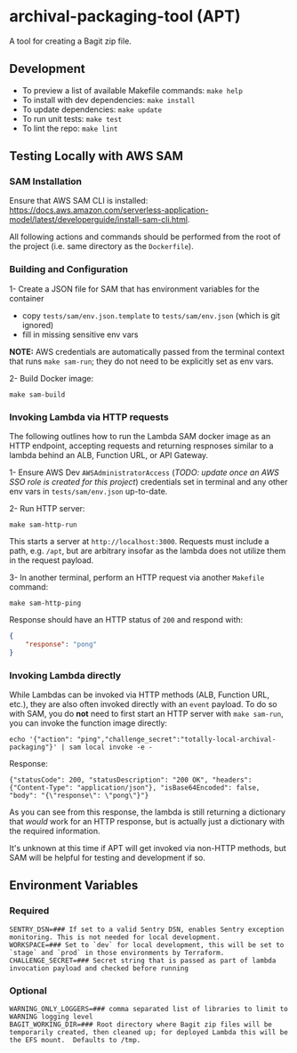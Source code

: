 # archival-packaging-tool (APT)

A tool for creating a Bagit zip file.

## Development

- To preview a list of available Makefile commands: `make help`
- To install with dev dependencies: `make install`
- To update dependencies: `make update`
- To run unit tests: `make test`
- To lint the repo: `make lint`

## Testing Locally with AWS SAM

### SAM Installation

Ensure that AWS SAM CLI is installed: https://docs.aws.amazon.com/serverless-application-model/latest/developerguide/install-sam-cli.html.

All following actions and commands should be performed from the root of the project (i.e. same directory as the `Dockerfile`).

### Building and Configuration

1- Create a JSON file for SAM that has environment variables for the container 

- copy `tests/sam/env.json.template` to `tests/sam/env.json` (which is git ignored)
- fill in missing sensitive env vars

**NOTE:** AWS credentials are automatically passed from the terminal context that runs `make sam-run`; they do not need to be explicitly set as env vars.

2- Build Docker image:
```shell
make sam-build
```

### Invoking Lambda via HTTP requests

The following outlines how to run the Lambda SAM docker image as an HTTP endpoint, accepting requests and returning respnoses similar to a lambda behind an ALB, Function URL, or API Gateway.

1- Ensure AWS Dev `AWSAdministratorAccess` (_TODO: update once an AWS SSO role is created for this project_) credentials set in terminal and any other env vars in `tests/sam/env.json` up-to-date.
 
2- Run HTTP server:
```shell
make sam-http-run
```

This starts a server at `http://localhost:3000`.  Requests must include a path, e.g. `/apt`, but are arbitrary insofar as the lambda does not utilize them in the request payload. 

3- In another terminal, perform an HTTP request via another `Makefile` command:
```shell
make sam-http-ping
```

Response should have an HTTP status of `200` and respond with:
```json
{
    "response": "pong"
}
```

### Invoking Lambda directly

While Lambdas can be invoked via HTTP methods (ALB, Function URL, etc.), they are also often invoked directly with an `event` payload.  To do so with SAM, you do **not** need to first start an HTTP server with `make sam-run`, you can invoke the function image directly:

```shell
echo '{"action": "ping","challenge_secret":"totally-local-archival-packaging"}' | sam local invoke -e -
```

Response:
```text
{"statusCode": 200, "statusDescription": "200 OK", "headers": {"Content-Type": "application/json"}, "isBase64Encoded": false, "body": "{\"response\": \"pong\"}"}
```

As you can see from this response, the lambda is still returning a dictionary that _would_ work for an HTTP response, but is actually just a dictionary with the required information.

It's unknown at this time if APT will get invoked via non-HTTP methods, but SAM will be helpful for testing and development if so.


## Environment Variables

### Required

```shell
SENTRY_DSN=### If set to a valid Sentry DSN, enables Sentry exception monitoring. This is not needed for local development.
WORKSPACE=### Set to `dev` for local development, this will be set to `stage` and `prod` in those environments by Terraform.
CHALLENGE_SECRET=### Secret string that is passed as part of lambda invocation payload and checked before running
```

### Optional

```shell
WARNING_ONLY_LOGGERS=### comma separated list of libraries to limit to WARNING logging level
BAGIT_WORKING_DIR=### Root directory where Bagit zip files will be temporarily created, then cleaned up; for deployed Lambda this will be the EFS mount.  Defaults to /tmp.
```